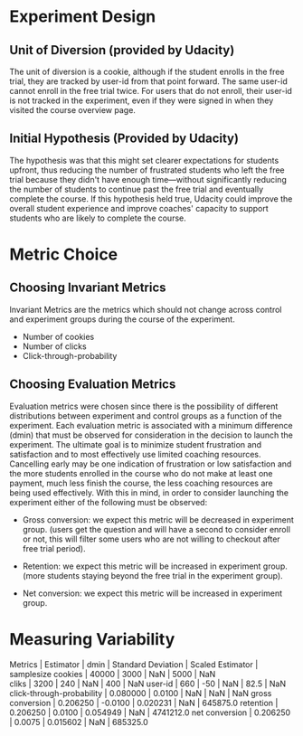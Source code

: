 # Experiment Design

## Unit of Diversion (provided by Udacity)

The unit of diversion is a cookie, although if the student enrolls in the free trial, they are tracked by user-id from that point forward. The same user-id cannot enroll in the free trial twice. For users that do not enroll, their user-id is not tracked in the experiment, even if they were signed in when they visited the course overview page.

## Initial Hypothesis (Provided by Udacity)

The hypothesis was that this might set clearer expectations for students upfront, thus reducing the number of frustrated students who left the free trial because they didn't have enough time—without significantly reducing the number of students to continue past the free trial and eventually complete the course. If this hypothesis held true, Udacity could improve the overall student experience and improve coaches' capacity to support students who are likely to complete the course. 

# Metric Choice

## Choosing Invariant Metrics

Invariant Metrics are the metrics which should not change across control and experiment groups during the course of the experiment.

- Number of cookies
- Number of clicks
- Click-through-probability

## Choosing Evaluation Metrics

Evaluation metrics were chosen since there is the possibility of different distributions between experiment and control groups as a function of the experiment. Each evaluation metric is associated with a minimum difference (dmin) that must be observed for consideration in the decision to launch the experiment. The ultimate goal is to minimize student frustration and satisfaction and to most effectively use limited coaching resources. Cancelling early may be one indication of frustration or low satisfaction and the more students enrolled in the course who do not make at least one payment, much less finish the course, the less coaching resources are being used effectively. With this in mind, in order to consider launching the experiment either of the following must be observed:

- Gross conversion: we expect this metric will be decreased in experiment group. (users get the question and will have a second to consider enroll or not, this will filter some users who are not willing to checkout after free trial period).

- Retention: we expect this metric will be increased in experiment group. (more students staying beyond the free trial in the experiment group).

- Net conversion: we expect this metric will be increased in experiment group.


# Measuring Variability


Metrics | Estimator | dmin | Standard Deviation | Scaled Estimator | samplesize
cookies | 40000 | 3000 | NaN | 5000 | NaN	
cliks | 3200 | 240 | NaN | 400 | NaN
user-id | 660 | -50 | NaN | 82.5 | NaN
click-through-probability | 0.080000 | 0.0100 | NaN | NaN | NaN
gross conversion | 0.206250 | -0.0100 | 0.020231 | NaN | 645875.0
retention | 0.206250 | 0.0100 | 0.054949 | NaN | 4741212.0
net conversion | 0.206250 | 0.0075 | 0.015602 | NaN | 685325.0

